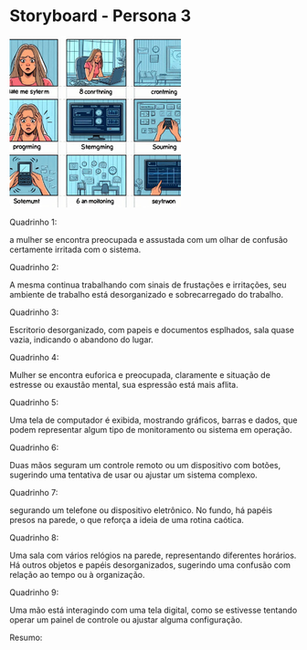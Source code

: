# Storyboard - Persona 3
<img src="https://github.com/Ghostdoce/IHC2/blob/bff517a56913da0ce45dc0decc472c13a6797f67/docs/2.%20Design_Thinking/2.3%20Storyboard/images/storyb%203.jpg" width="300">

Quadrinho 1:

a mulher se encontra preocupada e assustada com um olhar de confusão certamente irritada com o sistema. 

Quadrinho 2:

A mesma continua trabalhando com  sinais de frustações e irritações, seu ambiente de trabalho está desorganizado e sobrecarregado do trabalho.

Quadrinho 3:

Escritorio desorganizado, com papeis e documentos esplhados, sala quase vazia, indicando o abandono do lugar.

Quadrinho 4:

Mulher se encontra euforica e preocupada, claramente e situação de estresse ou exaustão mental, sua espressão está mais aflita.

Quadrinho 5:

Uma tela de computador é exibida, mostrando gráficos, barras e dados, que podem representar algum tipo de monitoramento ou sistema em operação.

Quadrinho 6:

Duas mãos seguram um controle remoto ou um dispositivo com botões, sugerindo uma tentativa de usar ou ajustar um sistema complexo.

Quadrinho 7:

segurando um telefone ou dispositivo eletrônico. No fundo, há papéis presos na parede, o que reforça a ideia de uma rotina caótica.

Quadrinho 8:

Uma sala com vários relógios na parede, representando diferentes horários. Há outros objetos e papéis desorganizados, sugerindo uma confusão com relação ao tempo ou à organização. 

Quadrinho 9:

Uma mão está interagindo com uma tela digital, como se estivesse tentando operar um painel de controle ou ajustar alguma configuração.

Resumo:
